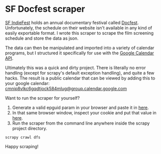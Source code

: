 SF Docfest scraper
===============

[SF IndieFest](http://sfindie.com/connect/) holds an annual documentary festival called [Docfest](http://sfindie.com/festivals/sf-docfest/). Unfortunately, the schedule on their website isn't available in any kind of easily exportable format. I wrote this scraper to scrape the film screening schedule and store the data as json.

The data can then be manipulated and imported into a variety of calendar programs, but I structured it specifically for use with the [Google Calendar API](https://gist.github.com/mcmguaba/5640569).

Ultimately this was a quick and dirty project. There is literally no error handling (except for scrapy's default exception handling), and quite a few hacks. The result is a public calendar that can be viewed by adding this to your google calendar:
cmnip8vlkc6gqdtjock584mlug@group.calendar.google.com

Want to run the scraper for yourself? 
1. Generate a valid epguid param in your browser and paste it in [here](https://github.com/mcmguaba/docfest_scraper/blob/master/docfest/spiders/doc_screenings.py#L31). 
2. In that same browser window, inspect your cookie and put that value in [here](https://github.com/mcmguaba/docfest_scraper/blob/master/docfest/spiders/doc_screenings.py#L48).
3. Run the scraper from the command line anywhere inside the scrapy project directory.
```
scrapy crawl dfs
```

Happy scraping!
